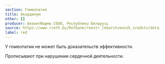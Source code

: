 ```yaml
---
section: Гомеопатия
title: Акордилум
other: []
producer: АконитФарма СООО, Республика Беларусь
source: https://www.rceth.by/Refbank/reestr_lekarstvennih_sredstv/details/17_03_1908
label: red
---
```


У гомеопатии не может быть доказательств эффективности.

Прописывают при нарушении сердечной деятельности.
